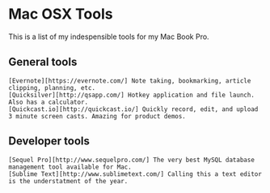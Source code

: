 # Mac OSX Tools

This is a list of my indespensible tools for my Mac Book Pro.

## General tools

    [Evernote][https://evernote.com/] Note taking, bookmarking, article clipping, planning, etc.
    [Quicksilver][http://qsapp.com/] Hotkey application and file launch. Also has a calculator.
    [Quickcast.io][http://quickcast.io/] Quickly record, edit, and upload 3 minute screen casts. Amazing for product demos.
    
## Developer tools

    [Sequel Pro][http://www.sequelpro.com/] The very best MySQL database management tool available for Mac.
    [Sublime Text][http://www.sublimetext.com/] Calling this a text editor is the understatment of the year. 
